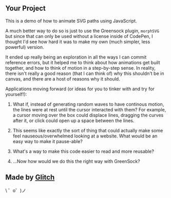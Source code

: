 Your Project
------------

This is a demo of how to animate SVG paths using JavaScript.

A much better way to do so is just to use the Greensock plugin, `morphSVG` but since that can only be used without a license inside of CodePen, I thought I'd see how hard it was to make my own (much simpler, less powerful) version.

It ended up really being an exploration in all the ways I can commit reference errors, but it helped me to think about how animations get built together, and how to think of motion in a step-by-step sense. In reality, there isn't really a good reason (that I can think of) why this shouldn't be in canvas, and there are a host of reasons why it should. 

Applications moving forward (or ideas for you to tinker with and try for yourself!):

1. What if, instead of generating random waves to have continous motion, the lines were at rest until the cursor interacted with them? For example, a cursor moving over the box could displace lines, dragging the curves after it, or click could open up a space between the lines.

2. This seems like exactly the sort of thing that could actually make some feel nauseous/overwhelmed looking at a website. What would be an easy way to make it pause-able? 

3. What's a way to make this code easier to read and more reusable? 


4. ...Now how would we do this the right way with GreenSock? 

Made by [Glitch](https://glitch.com/)
-------------------

\ ゜o゜)ノ
